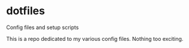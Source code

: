 # dotfiles
Config files and setup scripts

This is a repo dedicated to my various config files. Nothing too exciting.
